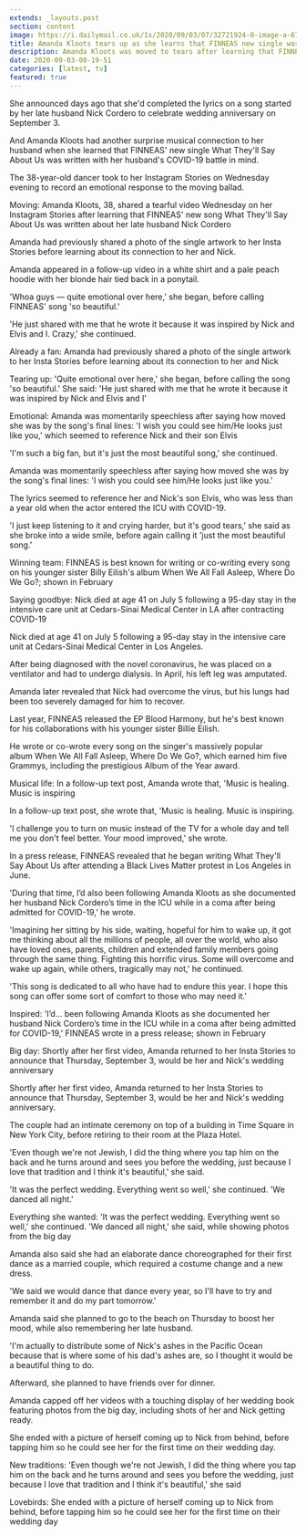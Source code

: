 ```yaml
---
extends: _layouts.post
section: content
image: https://i.dailymail.co.uk/1s/2020/09/03/07/32721924-0-image-a-67_1599115405673.jpg 
title: Amanda Kloots tears up as she learns that FINNEAS new single was inspired by Nick Corderos death 
description: Amanda Kloots was moved to tears after learning that FINNEAS new single What Theyll Say About Us was written about her and her late husband Nick Cordero as he battled COVID-19. 
date: 2020-09-03-08-19-51 
categories: [latest, tv] 
featured: true 
--- 
```

She announced days ago that she'd completed the lyrics on a song started by her late husband Nick Cordero to celebrate wedding anniversary on September 3.

And Amanda Kloots had another surprise musical connection to her husband when she learned that FINNEAS' new single What They'll Say About Us was written with her husband's COVID-19 battle in mind.

The 38-year-old dancer took to her Instagram Stories on Wednesday evening to record an emotional response to the moving ballad.

Moving: Amanda Kloots, 38, shared a tearful video Wednesday on her Instagram Stories after learning that FINNEAS' new song What They'll Say About Us was written about her late husband Nick Cordero

Amanda had previously shared a photo of the single artwork to her Insta Stories before learning about its connection to her and Nick.

Amanda appeared in a follow-up video in a white shirt and a pale peach hoodie with her blonde hair tied back in a ponytail.  

'Whoa guys — quite emotional over here,' she began, before calling FINNEAS' song 'so beautiful.'

'He just shared with me that he wrote it because it was inspired by Nick and Elvis and I. Crazy,' she continued. 

Already a fan: Amanda had previously shared a photo of the single artwork to her Insta Stories before learning about its connection to her and Nick

Tearing up: 'Quite emotional over here,' she began, before calling the song 'so beautiful.' She said: 'He just shared with me that he wrote it because it was inspired by Nick and Elvis and I'

Emotional: Amanda was momentarily speechless after saying how moved she was by the song's final lines: 'I wish you could see him/He looks just like you,' which seemed to reference Nick and their son Elvis

'I'm such a big fan, but it's just the most beautiful song,' she continued.

Amanda was momentarily speechless after saying how moved she was by the song's final lines: 'I wish you could see him/He looks just like you.'

The lyrics seemed to reference her and Nick's son Elvis, who was less than a year old when the actor entered the ICU with COVID-19.

'I just keep listening to it and crying harder, but it's good tears,' she said as she broke into a wide smile, before again calling it 'just the most beautiful song.'

Winning team: FINNEAS is best known for writing or co-writing every song on his younger sister Billy Eilish's album When We All Fall Asleep, Where Do We Go?; shown in February

Saying goodbye: Nick died at age 41 on July 5 following a 95-day stay in the intensive care unit at Cedars-Sinai Medical Center in LA after contracting COVID-19

Nick died at age 41 on July 5 following a 95-day stay in the intensive care unit at Cedars-Sinai Medical Center in Los Angeles.

After being diagnosed with the novel coronavirus, he was placed on a ventilator and had to undergo dialysis. In April, his left leg was amputated. 

Amanda later revealed that Nick had overcome the virus, but his lungs had been too severely damaged for him to recover.

Last year, FINNEAS released the EP Blood Harmony, but he's best known for his collaborations with his younger sister Billie Eilish.

He wrote or co-wrote every song on the singer's massively popular album When We All Fall Asleep, Where Do We Go?, which earned him five Grammys, including the prestigious Album of the Year award. 

Musical life: In a follow-up text post, Amanda wrote that, 'Music is healing. Music is inspiring

In a follow-up text post, she wrote that, 'Music is healing. Music is inspiring.

'I challenge you to turn on music instead of the TV for a whole day and tell me you don't feel better. Your mood improved,' she wrote. 

In a press release, FINNEAS revealed that he began writing What They'll Say About Us after attending a Black Lives Matter protest in Los Angeles in June.

'During that time, I’d also been following Amanda Kloots as she documented her husband Nick Cordero’s time in the ICU while in a coma after being admitted for COVID-19,' he wrote.

'Imagining her sitting by his side, waiting, hopeful for him to wake up, it got me thinking about all the millions of people, all over the world, who also have loved ones, parents, children and extended family members going through the same thing. Fighting this horrific virus. Some will overcome and wake up again, while others, tragically may not,' he continued.

'This song is dedicated to all who have had to endure this year. I hope this song can offer some sort of comfort to those who may need it.'  

Inspired: 'I’d... been following Amanda Kloots as she documented her husband Nick Cordero’s time in the ICU while in a coma after being admitted for COVID-19,' FINNEAS wrote in a press release; shown in February

Big day: Shortly after her first video, Amanda returned to her Insta Stories to announce that Thursday, September 3, would be her and Nick's wedding anniversary

Shortly after her first video, Amanda returned to her Insta Stories to announce that Thursday, September 3, would be her and Nick's wedding anniversary.

The couple had an intimate ceremony on top of a building in Time Square in New York City, before retiring to their room at the Plaza Hotel.

'Even though we're not Jewish, I did the thing where you tap him on the back and he turns around and sees you before the wedding, just because I love that tradition and I think it's beautiful,' she said.

'It was the perfect wedding. Everything went so well,' she continued. 'We danced all night.'

Everything she wanted: 'It was the perfect wedding. Everything went so well,' she continued. 'We danced all night,' she said, while showing photos from the big day

Amanda also said she had an elaborate dance choreographed for their first dance as a married couple, which required a costume change and a new dress.

'We said we would dance that dance every year, so I'll have to try and remember it and do my part tomorrow.'

Amanda said she planned to go to the beach on Thursday to boost her mood, while also remembering her late husband.

'I'm actually to distribute some of Nick's ashes in the Pacific Ocean because that is where some of his dad's ashes are, so I thought it would be a beautiful thing to do.

Afterward, she planned to have friends over for dinner.

Amanda capped off her videos with a touching display of her wedding book featuring photos from the big day, including shots of her and Nick getting ready.

She ended with a picture of herself coming up to Nick from behind, before tapping him so he could see her for the first time on their wedding day.

New traditions: 'Even though we're not Jewish, I did the thing where you tap him on the back and he turns around and sees you before the wedding, just because I love that tradition and I think it's beautiful,' she said

Lovebirds: She ended with a picture of herself coming up to Nick from behind, before tapping him so he could see her for the first time on their wedding day

